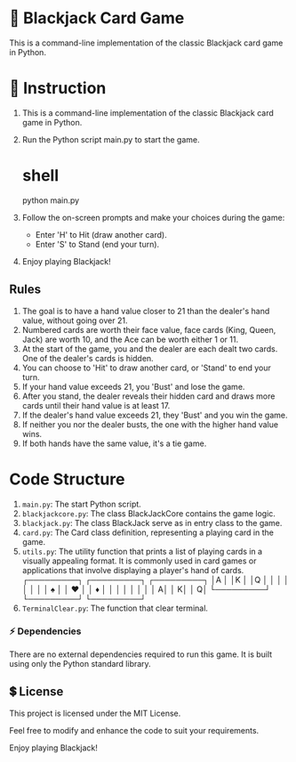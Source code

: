 # 💫 Blackjack Card Game
This is a command-line implementation of the classic Blackjack card game in Python.

# 🚀 Instruction
1. This is a command-line implementation of the classic Blackjack card game in Python.

2. Run the Python script main.py to start the game.
    # shell
    python main.py

3. Follow the on-screen prompts and make your choices during the game:
    - Enter 'H' to Hit (draw another card).
    - Enter 'S' to Stand (end your turn).

4. Enjoy playing Blackjack!


## Rules
1. The goal is to have a hand value closer to 21 than the dealer's hand value, without going over 21.
2. Numbered cards are worth their face value, face cards (King, Queen, Jack) are worth 10, and the Ace  can be worth either 1 or 11.
3. At the start of the game, you and the dealer are each dealt two cards. One of the dealer's cards is hidden.
4. You can choose to 'Hit' to draw another card, or 'Stand' to end your turn.
5. If your hand value exceeds 21, you 'Bust' and lose the game.
6. After you stand, the dealer reveals their hidden card and draws more cards until their hand value is at least 17.
7. If the dealer's hand value exceeds 21, they 'Bust' and you win the game.
8. If neither you nor the dealer busts, the one with the higher hand value wins.
9. If both hands have the same value, it's a tie game.


# Code Structure
1. `main.py`: The start Python script.
2. `blackjackcore.py`: The class BlackJackCore contains the game logic.
2. `blackjack.py`: The class BlackJack serve as in entry class to the game.
3. `card.py`: The Card class definition, representing a playing card in the game.
4. `utils.py`: The utility function that prints a list of playing cards in a visually appealing format. It is commonly used in card games or applications that involve displaying a player's hand of cards.
    ┌─────────┐  ┌─────────┐  ┌─────────┐
    │A        │  │K        │  │Q        │
    │         │  │         │  │         │
    │   ♠️     │  │   ♥️     │  │    ♦️    │
    │         │  │         │  │         │
    │        A│  │        K│  │        Q│
    └─────────┘  └─────────┘  └─────────┘
5. `TerminalClear.py`: The function that clear terminal.

### ⚡ Dependencies
There are no external dependencies required to run this game. It is built using only the Python standard library.

## 💲 License
This project is licensed under the MIT License.

Feel free to modify and enhance the code to suit your requirements.

Enjoy playing Blackjack!
